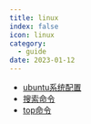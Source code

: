 ```yaml
---
title: linux
index: false
icon: linux
category:
  - guide
date: 2023-01-12
---
```



- [ubuntu系统配置](ubuntu系统配置.md)
- [搜索命令](搜索命令.md)
- [top命令](top命令.md)
